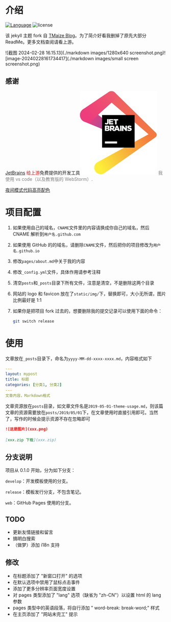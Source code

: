 # 介绍

[![Language](https://img.shields.io/badge/Jekyll-Theme-blue)](https://github.com/juntong20XX/juntong20XX.github.io)
![license](https://img.shields.io/github/license/TMaize/tmaize-blog)

该 jekyll 主题 fork 自 [TMaize Blog](https://github.com/TMaize/tmaize-blog)。为了简介好看我删掉了原先大部分 ReadMe。更多文档查阅请看上游。

![截图 2024-02-28 16.15.13](./markdown images/1280x640 screenshot.png)![image-20240228161734417](./markdown images/small screen screenshot.png)

## 感谢

[JetBrains](https://www.jetbrains.com/?from=tmaize-blog) <font color="red">给上游</font>免费提供的开发工具[![JetBrains](./static/img/jetbrains.svg)](https://www.jetbrains.com/?from=tmaize-blog)
<font color="gray">我使用 vs code（以及教育版的 WebStorm）.</font>

[夜间模式代码高亮配色](https://github.com/mgyongyosi/OneDarkJekyll)

# 项目配置

1. 如果使用自己的域名，`CNAME`文件里的内容请换成你自己的域名，然后 CNAME 解析到`用户名.github.com`

2. 如果使用 GitHub 的的域名，请删除`CNAME`文件，然后把你的项目修改为`用户名.github.io`

3. 修改`pages/about.md`中关于我的内容

4. 修改`_config.yml`文件，具体作用请参考注释

5. 清空`posts`和`_posts`目录下所有文件，注意是清空，不是删除这两个目录

6. 网站的 logo 和 favicon 放在了`static/img/`下，替换即可，大小无所谓，图片比例最好是 1:1

7. 如果你是把项目 fork 过去的，想要删除我的提交记录可以使用下面的命令：

   ```bash
   git switch release
   ```

# 使用

文章放在`_posts`目录下，命名为`yyyy-MM-dd-xxxx-xxxx.md`，内容格式如下

```yaml
---
layout: mypost
title: 标题
categories: [分类1, 分类2]
---
文章内容，Markdown格式
```

文章资源放在`posts`目录，如文章文件名是`2019-05-01-theme-usage.md`，则该篇文章的资源需要放在`posts/2019/05/01`下，在文章使用时直接引用即可。当然了，写作的时候会提示资源不存在忽略即可

```markdown
![这是图片](xxx.png)

[xxx.zip 下载](xxx.zip)
```

## 分支说明

项目从 0.1.0 开始，分为如下分支：

`develop`：开发模板使用的分支。

`release`：模板发行分支，不包含笔记。

`web`：GitHub Pages 使用的分支。

## TODO

- 更新友情链接和留言
- 搞明白搜索
- （做梦）添加 i18n 支持

## 修改

- 在标题添加了 "新窗口打开" 的选项
- 在默认选项中禁用了鼠标点击事件
- 添加了更多分辨率页面宽度设置
- 对 pages 类型添加了 "lang" 选项（缺省为 "zh-CN"）以设置 html 的 lang 参数
- pages 类型中的英语段落，将自行添加 " word-break: break-word;" 样式
- 在主页添加了 "网站未完工" 提示

